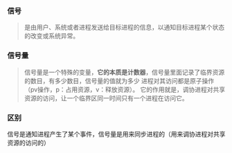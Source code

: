 
### 信号
>是由用户、系统或者进程发送给目标进程的信息，以通知目标进程某个状态的改变或系统异常。

### 信号量
>信号量是一个特殊的变量，**它的本质是计数器**，信号量里面记录了临界资源的数目，有多少数目，信号量的值就为多少
进程对其访问都是原子操作（pv操作，p：占用资源，v：释放资源）。
它的作用就是，调协进程对共享资源的访问，让一个临界区同一时间只有一个进程在访问它。

### 区别
信号是通知进程产生了某个事件，信号量是用来同步进程的（用来调协进程对共享资源的访问的）
